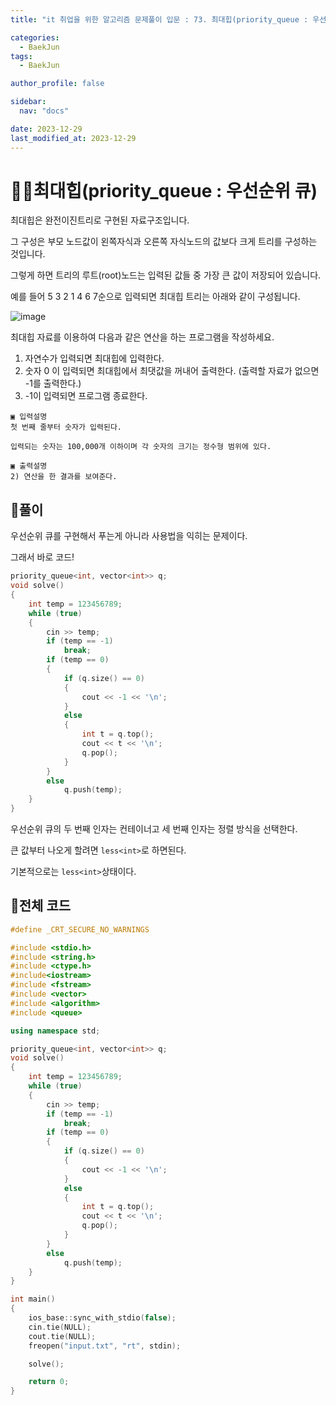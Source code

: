 ```yaml
---
title: "it 취업을 위한 알고리즘 문제풀이 입문 : 73. 최대힙(priority_queue : 우선순위 큐)"

categories:
  - BaekJun
tags:
  - BaekJun

author_profile: false

sidebar:
  nav: "docs"

date: 2023-12-29
last_modified_at: 2023-12-29
---
```


# 🙇‍♀️최대힙(priority_queue : 우선순위 큐)

최대힙은 완전이진트리로 구현된 자료구조입니다.  

그 구성은 부모 노드값이 왼쪽자식과 오른쪽 자식노드의 값보다 크게 트리를 구성하는 것입니다.  

그렇게 하면 트리의 루트(root)노드는 입력된 값들 중 가장 큰 값이 저장되어 있습니다.  

예를 들어 5 3 2 1 4 6 7순으로 입력되면 최대힙 트리는 아래와 같이 구성됩니다.  

![image](https://github.com/stopresent/BOJ/assets/86364202/54801015-b040-4378-8f1c-0ecfe0de8413)

최대힙 자료를 이용하여 다음과 같은 연산을 하는 프로그램을 작성하세요.  


1) 자연수가 입력되면 최대힙에 입력한다.
2) 숫자 0 이 입력되면 최대힙에서 최댓값을 꺼내어 출력한다. 
 (출력할 자료가 없으면 -1를 출력한다.)
3) -1이 입력되면 프로그램 종료한다.

```
▣ 입력설명
첫 번째 줄부터 숫자가 입력된다. 

입력되는 숫자는 100,000개 이하이며 각 숫자의 크기는 정수형 범위에 있다.

▣ 출력설명
2) 연산을 한 결과를 보여준다.
```

## 🚀풀이

우선순위 큐를 구현해서 푸는게 아니라 사용법을 익히는 문제이다.  

그래서 바로 코드!  

```cpp
priority_queue<int, vector<int>> q;
void solve()
{
	int temp = 123456789;
	while (true)
	{
		cin >> temp;
		if (temp == -1)
			break;
		if (temp == 0)
		{
			if (q.size() == 0)
			{
				cout << -1 << '\n';
			}
			else
			{
				int t = q.top();
				cout << t << '\n';
				q.pop();
			}
		}
		else 
			q.push(temp);
	}
}
```

우선순위 큐의 두 번째 인자는 컨테이너고 세 번째 인자는 정렬 방식을 선택한다.  

큰 값부터 나오게 할려면 `less<int>`로 하면된다.  

기본적으로는 `less<int>`상태이다.  


## 🚀전체 코드

```cpp
#define _CRT_SECURE_NO_WARNINGS

#include <stdio.h>
#include <string.h>
#include <ctype.h>
#include<iostream>
#include <fstream>
#include <vector>
#include <algorithm>
#include <queue>

using namespace std;

priority_queue<int, vector<int>> q;
void solve()
{
	int temp = 123456789;
	while (true)
	{
		cin >> temp;
		if (temp == -1)
			break;
		if (temp == 0)
		{
			if (q.size() == 0)
			{
				cout << -1 << '\n';
			}
			else
			{
				int t = q.top();
				cout << t << '\n';
				q.pop();
			}
		}
		else 
			q.push(temp);
	}
}

int main()
{
	ios_base::sync_with_stdio(false);
	cin.tie(NULL);
	cout.tie(NULL);
	freopen("input.txt", "rt", stdin);

	solve();

	return 0;
}
```